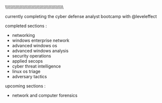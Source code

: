 \\\\\\\\\\\\\\\\\\\\\\\\\\\\\\\\\\\\\\\\\\\\\\\\\\\\\\\\\\\\\\\\\\\\\\\\\\\\\\\\\\\\\\\\

currently completing the cyber defense analyst bootcamp with @leveleffect 




completed sections :

- networking
- windows enterprise network
- advanced windows os
- advanced windows analysis
- security operations
- applied secops
- cyber threat intelligence
- linux os triage
- adversary tactics 




upcoming sections :

- network and computer forensics 



